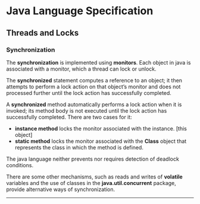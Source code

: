 # Java Language Specification

## Threads and Locks

### Synchronization

The **synchronization** is implemented using **monitors**. Each object in java is associated with a monitor, which a thread can lock or unlock.

The **synchronized** statement computes a reference to an object; it then attempts to perform a lock action on that object’s monitor and does not processed further until the lock action has successfully completed.

A **synchronized** method automatically performs a lock action when it is invoked; its method body is not executed until the lock action has successfully completed. There are two cases for it:

- **instance method** locks the monitor associated with the instance. [this object]
- **static method** locks the monitor associated with the **Class** object that represents the class in which the method is defined.

The java language neither prevents nor requires detection of deadlock conditions.
 
There are some other mechanisms, such as reads and writes of **volatile** variables and the use of  classes in the **java.util.concurrent** package, provide alternative ways of synchronization. 

----
